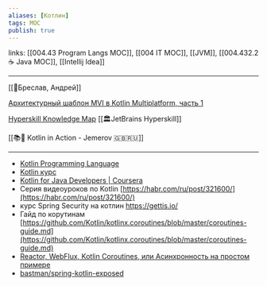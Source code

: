 ```yaml
---
aliases: [Котлин]
tags: MOC
publish: true
---
```

links: [[004.43 Program Langs MOC]], [[004 IT MOC]], [[JVM]], [[004.432.2 ☕️ Java MOC]], [[Intellij Idea]]

---

[[👤Бреслав, Андрей]]

[Архитектурный шаблон MVI в Kotlin Multiplatform, часть 1](https://habr.com/ru/company/badoo/blog/501968/) 

[Hyperskill Knowledge Map](https://hyperskill.org/knowledge-map) [[🏛JetBrains Hyperskill]]


[[📚🌳 Kotlin in Action - Jemerov 🇬🇧🇷🇺]]

---
- [Kotlin Programming Language](https://kotlinlang.org/)
- [Kotlin курс](https://stepik.org/course/2852/syllabus)
- [Kotlin for Java Developers | Coursera](https://www.coursera.org/learn/kotlin-for-java-developers)
- Серия видеоуроков по Kotlin [https://habr.com/ru/post/321600/](https://habr.com/ru/post/321600/)
- курс Spring Security на котлин https://gettis.io/
- Гайд по корутинам [https://github.com/Kotlin/kotlinx.coroutines/blob/master/coroutines-guide.md](https://github.com/Kotlin/kotlinx.coroutines/blob/master/coroutines-guide.md)
- [Reactor, WebFlux, Kotlin Coroutines, или Асинхронность на простом примере](https://habr.com/ru/company/funcorp/blog/477052/)
- [bastman/spring-kotlin-exposed](https://github.com/bastman/spring-kotlin-exposed)